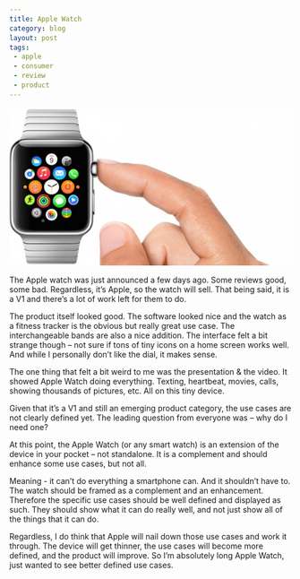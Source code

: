 ```yaml
---
title: Apple Watch
category: blog
layout: post
tags: 
 - apple
 - consumer
 - review
 - product
---
```


![apple-watch](/images/apple-watch.jpg)

The Apple watch was just announced a few days ago. Some reviews good, some bad. Regardless, it’s Apple, so the watch will sell. That being said, it is a V1 and there’s a lot of work left for them to do. 

The product itself looked good. The software looked nice and the watch as a fitness tracker is the obvious but really great use case. The interchangeable bands are also a nice addition. The interface felt a bit strange though – not sure if tons of tiny icons on a home screen works well. And while I personally don’t like the dial, it makes sense. 

The one thing that felt a bit weird to me was the presentation & the video. It showed Apple Watch doing everything. Texting, heartbeat, movies, calls, showing thousands of pictures, etc. All on this tiny device. 

Given that it’s a V1 and still an emerging product category, the use cases are not clearly defined yet. The leading question from everyone was – why do I need one? 

At this point, the Apple Watch (or any smart watch) is an extension of the device in your pocket – not standalone. It is a complement and should enhance some use cases, but not all. 

Meaning - it can’t do everything a smartphone can. And it shouldn’t have to. The watch should be framed as a complement and an enhancement. Therefore the specific use cases should be well defined and displayed as such. They should show what it can do really well, and not just show all of the things that it can do.

Regardless, I do think that Apple will nail down those use cases and work it through. The device will get thinner, the use cases will become more defined, and the product will improve. So I’m absolutely long Apple Watch, just wanted to see better defined use cases.
